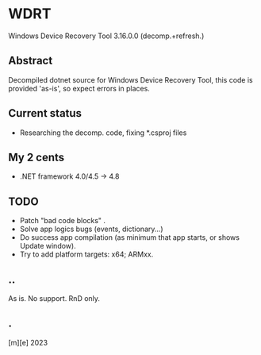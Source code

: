 # WDRT 
Windows Device Recovery Tool 3.16.0.0 (decomp.+refresh.)

## Abstract
Decompiled dotnet source for Windows Device Recovery Tool, this code is provided 'as-is', so expect errors in places.

## Current status
- Researching the decomp. code, fixing *.csproj files

## My 2 cents
-  .NET framework 4.0/4.5 -> 4.8

## TODO
- Patch "bad code blocks" .
- Solve app logics bugs (events, dictionary...)
- Do success app compilation (as minimum that app starts, or shows Update window).
- Try to add platform targets: x64; ARMxx.

## ..
As is. No support. RnD only. 

## .
[m][e] 2023

